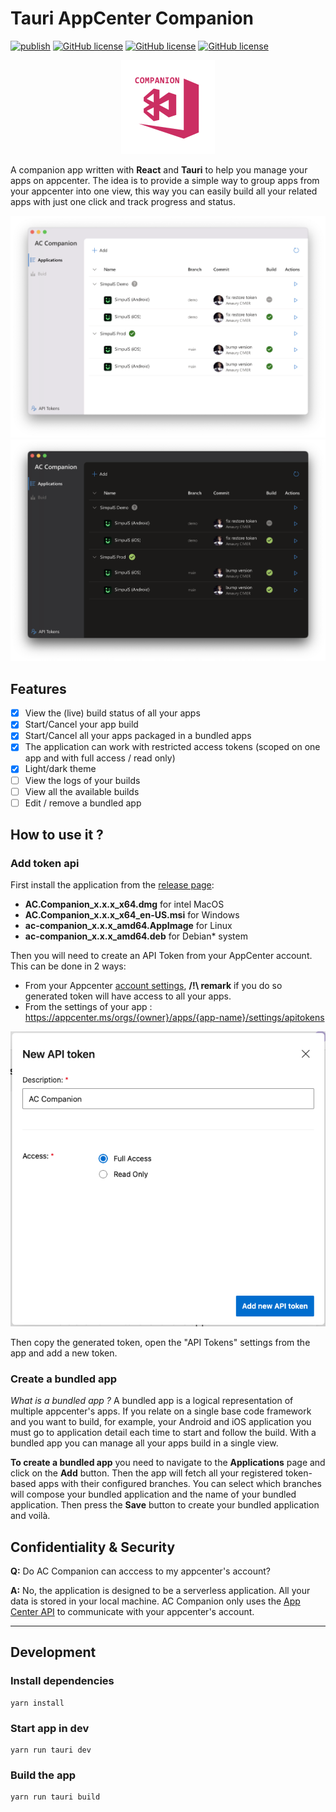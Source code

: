 # Tauri AppCenter Companion

[![publish](https://github.com/zenoxs/tauri-appcenter-companion/actions/workflows/publish.yml/badge.svg)](https://github.com/zenoxs/tauri-appcenter-companion/actions/workflows/publish.yml)
[![GitHub license](https://badgen.net/github/release/zenoxs/tauri-appcenter-companion)](https://github.com/zenoxs/tauri-appcenter-companion/releases/latest)
[![GitHub license](https://badgen.net/badge/os/windows%20%7C%20macOS%20%7C%20linux/black)](https://github.com/zenoxs/tauri-appcenter-companion/releases/latest)
[![GitHub license](https://badgen.net/badge/license/GPL-3.0/blue)](https://github.com/zenoxs/tauri-appcenter-companion/blob/main/LICENSE)

<p align="center">
  <img src="./src-tauri/icons/Square150x150Logo.png" />
</p>

A companion app written with **React** and **Tauri** to help you manage your apps on appcenter. The idea is to provide a simple way to group apps from your appcenter into one view, this way you can easily build all your related apps with just one click and track progress and status.

![Main App Light](./screenshots/main_light.png)
![Main App Dark](./screenshots/main_dark.png)

## Features

- [x] View the (live) build status of all your apps
- [x] Start/Cancel your app build
- [x] Start/Cancel all your apps packaged in a bundled apps
- [x] The application can work with restricted access tokens (scoped on one app and with full access / read only)
- [x] Light/dark theme
- [ ] View the logs of your builds
- [ ] View all the available builds
- [ ] Edit / remove a bundled app

## How to use it ?

### Add token api

First install the application from the [release page](https://github.com/zenoxs/tauri-appcenter-companion/releases/latest):

- **AC.Companion_x.x.x_x64.dmg** for intel MacOS
- **AC.Companion_x.x.x_x64_en-US.msi** for Windows
- **ac-companion_x.x.x_amd64.AppImage** for Linux
- **ac-companion_x.x.x_amd64.deb** for Debian\* system

Then you will need to create an API Token from your AppCenter account. This can be done in 2 ways:

- From your Appcenter [account settings](https://appcenter.ms/settings/apitokens), **/!\\ remark** if you do so generated token will have access to all your apps.
- From the settings of your app : https://appcenter.ms/orgs/{owner}/apps/{app-name}/settings/apitokens

![Create appcenter api token](./screenshots/create-appcenter-api-token.png)

Then copy the generated token, open the "API Tokens" settings from the app and add a new token.

### Create a bundled app

_What is a bundled app ?_
A bundled app is a logical representation of multiple appcenter's apps. If you relate on a single base code framework and you want to build, for example, your Android and iOS application you must go to application detail each time to start and follow the build. With a bundled app you can manage all your apps build in a single view.

**To create a bundled app** you need to navigate to the **Applications** page and click on the **Add** button. Then the app will fetch all your registered token-based apps with their configured branches. You can select which branches will compose your bundled application and the name of your bundled application. Then press the **Save** button to create your bundled application and voilà.

## Confidentiality & Security

**Q:** Do AC Companion can acccess to my appcenter's account?

**A:** No, the application is designed to be a serverless application. All your data is stored in your local machine. AC Companion only uses the [App Center API](https://openapi.appcenter.ms/) to communicate with your appcenter's account.

---

## Development

### Install dependencies

```shell
yarn install
```

### Start app in dev

```shell
yarn run tauri dev
```

### Build the app

```shell
yarn run tauri build
```
